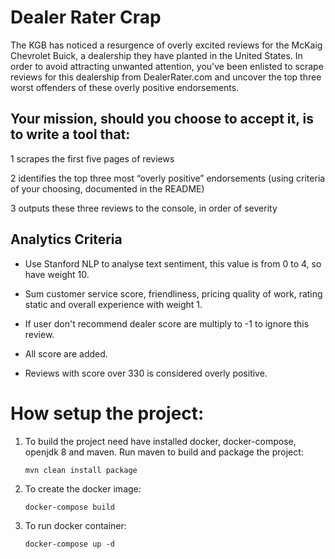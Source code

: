 # Dealer Rater Crap
The KGB has noticed a resurgence of overly excited reviews for the McKaig Chevrolet Buick, a dealership they have planted in the United States. In order to avoid attracting unwanted attention, you've been enlisted to scrape reviews for this dealership from DealerRater.com and uncover the top three worst offenders of these overly positive endorsements.

## Your mission, should you choose to accept it, is to write a tool that:

1 scrapes the first five pages of reviews

2 identifies the top three most “overly positive” endorsements (using criteria of your choosing, documented in the README)

3 outputs these three reviews to the console, in order of severity



## Analytics Criteria


* Use Stanford NLP to analyse text sentiment, this value is from 0 to 4, so have weight 10.

* Sum customer service score, friendliness, pricing quality of work, rating static and overall experience with weight 1.

* If user don't recommend dealer score are multiply to -1 to ignore this review.

* All score are added.

* Reviews with score over 330 is considered overly positive.


# How setup the project:

1. To build the project need have installed docker, docker-compose,  openjdk 8 and maven.
   Run maven to build and package the project:

       mvn clean install package

2. To create the docker image:

       docker-compose build

3. To run docker container:

       docker-compose up -d